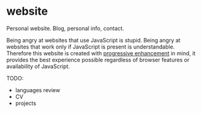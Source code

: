 # website

Personal website. Blog, personal info, contact.

Being angry at websites that use JavaScript is stupid. Being angry at websites that work only if JavaScript is present is understandable. Therefore this website is created with [progressive enhancement](https://developer.mozilla.org/en-US/docs/Glossary/Progressive_Enhancement) in mind, it provides the best experience possible regardless of browser features or availability of JavaScript.

TODO:

- languages review
- CV
- projects
